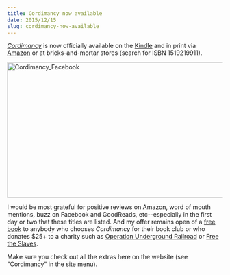 ```yaml
---
title: Cordimancy now available
date: 2015/12/15
slug: cordimancy-now-available
---
```


<em><a href="http://sivanea.com/cordimancy">Cordimancy</a></em> is now officially available on the <a href="http://j.mp/1Mfr42y" target="_blank">Kindle</a> and in print via <a href="http://j.mp/1O3oJJl" target="_blank">Amazon</a> or at bricks-and-mortar stores (search for ISBN 1519219911).

<img class="alignnone size-full wp-image-7082" src="https://sivanea.com/wp-content/uploads/2015/12/cordimancy_facebook.jpg" alt="Cordimancy_Facebook" width="851" height="315" />

I would be most grateful for positive reviews on Amazon, word of mouth mentions, buzz on Facebook and GoodReads, etc--especially in the first day or two that these titles are listed. And my offer remains open of a <a href="http://sivanea.com/cordimancy/giveaway">free book</a> to anybody who chooses <em>Cordimancy</em> for their book club or who donates $25+ to a charity such as <a href="https://ourrescue.org/" target="_blank">Operation Underground Railroad</a> or <a href="http://www.freetheslaves.net/" target="_blank">Free the Slaves</a>.

Make sure you check out all the extras here on the website (see "Cordimancy" in the site menu).